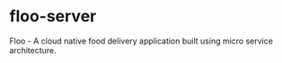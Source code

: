 # floo-server
Floo - A cloud native food delivery application built using micro service architecture.


